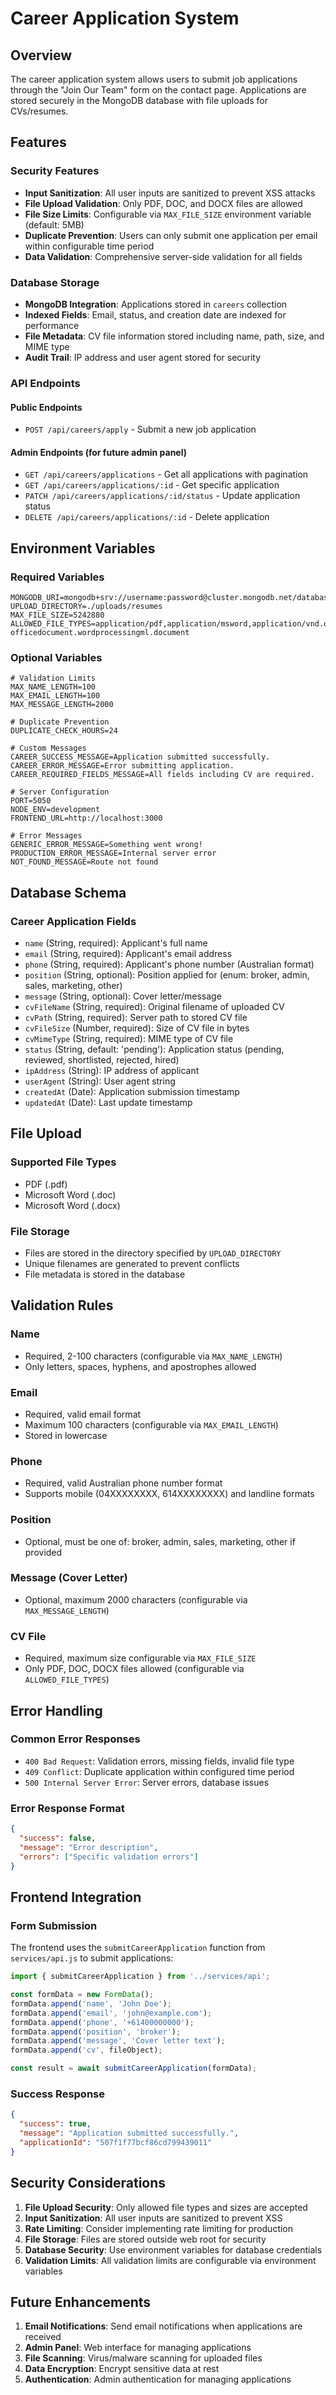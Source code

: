 # Career Application System

## Overview
The career application system allows users to submit job applications through the "Join Our Team" form on the contact page. Applications are stored securely in the MongoDB database with file uploads for CVs/resumes.

## Features

### Security Features
- **Input Sanitization**: All user inputs are sanitized to prevent XSS attacks
- **File Upload Validation**: Only PDF, DOC, and DOCX files are allowed
- **File Size Limits**: Configurable via `MAX_FILE_SIZE` environment variable (default: 5MB)
- **Duplicate Prevention**: Users can only submit one application per email within configurable time period
- **Data Validation**: Comprehensive server-side validation for all fields

### Database Storage
- **MongoDB Integration**: Applications stored in `careers` collection
- **Indexed Fields**: Email, status, and creation date are indexed for performance
- **File Metadata**: CV file information stored including name, path, size, and MIME type
- **Audit Trail**: IP address and user agent stored for security

### API Endpoints

#### Public Endpoints
- `POST /api/careers/apply` - Submit a new job application

#### Admin Endpoints (for future admin panel)
- `GET /api/careers/applications` - Get all applications with pagination
- `GET /api/careers/applications/:id` - Get specific application
- `PATCH /api/careers/applications/:id/status` - Update application status
- `DELETE /api/careers/applications/:id` - Delete application

## Environment Variables

### Required Variables
```env
MONGODB_URI=mongodb+srv://username:password@cluster.mongodb.net/database
UPLOAD_DIRECTORY=./uploads/resumes
MAX_FILE_SIZE=5242880
ALLOWED_FILE_TYPES=application/pdf,application/msword,application/vnd.openxmlformats-officedocument.wordprocessingml.document
```

### Optional Variables
```env
# Validation Limits
MAX_NAME_LENGTH=100
MAX_EMAIL_LENGTH=100
MAX_MESSAGE_LENGTH=2000

# Duplicate Prevention
DUPLICATE_CHECK_HOURS=24

# Custom Messages
CAREER_SUCCESS_MESSAGE=Application submitted successfully.
CAREER_ERROR_MESSAGE=Error submitting application.
CAREER_REQUIRED_FIELDS_MESSAGE=All fields including CV are required.

# Server Configuration
PORT=5050
NODE_ENV=development
FRONTEND_URL=http://localhost:3000

# Error Messages
GENERIC_ERROR_MESSAGE=Something went wrong!
PRODUCTION_ERROR_MESSAGE=Internal server error
NOT_FOUND_MESSAGE=Route not found
```

## Database Schema

### Career Application Fields
- `name` (String, required): Applicant's full name
- `email` (String, required): Applicant's email address
- `phone` (String, required): Applicant's phone number (Australian format)
- `position` (String, optional): Position applied for (enum: broker, admin, sales, marketing, other)
- `message` (String, optional): Cover letter/message
- `cvFileName` (String, required): Original filename of uploaded CV
- `cvPath` (String, required): Server path to stored CV file
- `cvFileSize` (Number, required): Size of CV file in bytes
- `cvMimeType` (String, required): MIME type of CV file
- `status` (String, default: 'pending'): Application status (pending, reviewed, shortlisted, rejected, hired)
- `ipAddress` (String): IP address of applicant
- `userAgent` (String): User agent string
- `createdAt` (Date): Application submission timestamp
- `updatedAt` (Date): Last update timestamp

## File Upload

### Supported File Types
- PDF (.pdf)
- Microsoft Word (.doc)
- Microsoft Word (.docx)

### File Storage
- Files are stored in the directory specified by `UPLOAD_DIRECTORY`
- Unique filenames are generated to prevent conflicts
- File metadata is stored in the database

## Validation Rules

### Name
- Required, 2-100 characters (configurable via `MAX_NAME_LENGTH`)
- Only letters, spaces, hyphens, and apostrophes allowed

### Email
- Required, valid email format
- Maximum 100 characters (configurable via `MAX_EMAIL_LENGTH`)
- Stored in lowercase

### Phone
- Required, valid Australian phone number format
- Supports mobile (04XXXXXXXX, 614XXXXXXXX) and landline formats

### Position
- Optional, must be one of: broker, admin, sales, marketing, other if provided

### Message (Cover Letter)
- Optional, maximum 2000 characters (configurable via `MAX_MESSAGE_LENGTH`)

### CV File
- Required, maximum size configurable via `MAX_FILE_SIZE`
- Only PDF, DOC, DOCX files allowed (configurable via `ALLOWED_FILE_TYPES`)

## Error Handling

### Common Error Responses
- `400 Bad Request`: Validation errors, missing fields, invalid file type
- `409 Conflict`: Duplicate application within configured time period
- `500 Internal Server Error`: Server errors, database issues

### Error Response Format
```json
{
  "success": false,
  "message": "Error description",
  "errors": ["Specific validation errors"]
}
```

## Frontend Integration

### Form Submission
The frontend uses the `submitCareerApplication` function from `services/api.js` to submit applications:

```javascript
import { submitCareerApplication } from '../services/api';

const formData = new FormData();
formData.append('name', 'John Doe');
formData.append('email', 'john@example.com');
formData.append('phone', '+61400000000');
formData.append('position', 'broker');
formData.append('message', 'Cover letter text');
formData.append('cv', fileObject);

const result = await submitCareerApplication(formData);
```

### Success Response
```json
{
  "success": true,
  "message": "Application submitted successfully.",
  "applicationId": "507f1f77bcf86cd799439011"
}
```

## Security Considerations

1. **File Upload Security**: Only allowed file types and sizes are accepted
2. **Input Sanitization**: All user inputs are sanitized to prevent XSS
3. **Rate Limiting**: Consider implementing rate limiting for production
4. **File Storage**: Files are stored outside web root for security
5. **Database Security**: Use environment variables for database credentials
6. **Validation Limits**: All validation limits are configurable via environment variables

## Future Enhancements

1. **Email Notifications**: Send email notifications when applications are received
2. **Admin Panel**: Web interface for managing applications
3. **File Scanning**: Virus/malware scanning for uploaded files
4. **Data Encryption**: Encrypt sensitive data at rest
5. **Authentication**: Admin authentication for managing applications 